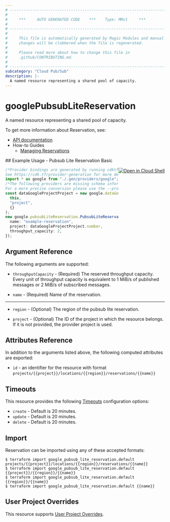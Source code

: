 ```yaml
---
# ----------------------------------------------------------------------------
#
#     ***     AUTO GENERATED CODE    ***    Type: MMv1     ***
#
# ----------------------------------------------------------------------------
#
#     This file is automatically generated by Magic Modules and manual
#     changes will be clobbered when the file is regenerated.
#
#     Please read more about how to change this file in
#     .github/CONTRIBUTING.md.
#
# ----------------------------------------------------------------------------
subcategory: "Cloud Pub/Sub"
description: |-
  A named resource representing a shared pool of capacity.
---
```


# googlePubsubLiteReservation

A named resource representing a shared pool of capacity.

To get more information about Reservation, see:

* [API documentation](https://cloud.google.com/pubsub/lite/docs/reference/rest/v1/admin.projects.locations.reservations)
* How-to Guides
  * [Managing Reservations](https://cloud.google.com/pubsub/lite/docs/reservations)

<div class = "oics-button" style="float: right; margin: 0 0 -15px">
  <a href="https://console.cloud.google.com/cloudshell/open?cloudshell_git_repo=https%3A%2F%2Fgithub.com%2Fterraform-google-modules%2Fdocs-examples.git&cloudshell_working_dir=pubsub_lite_reservation_basic&cloudshell_image=gcr.io%2Fgraphite-cloud-shell-images%2Fterraform%3Alatest&open_in_editor=main.tf&cloudshell_print=.%2Fmotd&cloudshell_tutorial=.%2Ftutorial.md" target="_blank">
    <img alt="Open in Cloud Shell" src="//gstatic.com/cloudssh/images/open-btn.svg" style="max-height: 44px; margin: 32px auto; max-width: 100%;">
  </a>
</div>
## Example Usage - Pubsub Lite Reservation Basic

```typescript
/*Provider bindings are generated by running cdktf get.
See https://cdk.tf/provider-generation for more details.*/
import * as google from "./.gen/providers/google";
/*The following providers are missing schema information and might need manual adjustments to synthesize correctly: google.
For a more precise conversion please use the --provider flag in convert.*/
const dataGoogleProjectProject = new google.dataGoogleProject.DataGoogleProject(
  this,
  "project",
  {}
);
new google.pubsubLiteReservation.PubsubLiteReservation(this, "example", {
  name: "example-reservation",
  project: dataGoogleProjectProject.number,
  throughput_capacity: 2,
});

```

## Argument Reference

The following arguments are supported:

*   `throughputCapacity` -
    (Required)
    The reserved throughput capacity. Every unit of throughput capacity is
    equivalent to 1 MiB/s of published messages or 2 MiB/s of subscribed
    messages.

*   `name` -
    (Required)
    Name of the reservation.

***

*   `region` -
    (Optional)
    The region of the pubsub lite reservation.

*   `project` - (Optional) The ID of the project in which the resource belongs.
    If it is not provided, the provider project is used.

## Attributes Reference

In addition to the arguments listed above, the following computed attributes are exported:

* `id` - an identifier for the resource with format `projects/{{project}}/locations/{{region}}/reservations/{{name}}`

## Timeouts

This resource provides the following
[Timeouts](https://developer.hashicorp.com/terraform/plugin/sdkv2/resources/retries-and-customizable-timeouts) configuration options:

* `create` - Default is 20 minutes.
* `update` - Default is 20 minutes.
* `delete` - Default is 20 minutes.

## Import

Reservation can be imported using any of these accepted formats:

```console
$ terraform import google_pubsub_lite_reservation.default projects/{{project}}/locations/{{region}}/reservations/{{name}}
$ terraform import google_pubsub_lite_reservation.default {{project}}/{{region}}/{{name}}
$ terraform import google_pubsub_lite_reservation.default {{region}}/{{name}}
$ terraform import google_pubsub_lite_reservation.default {{name}}
```

## User Project Overrides

This resource supports [User Project Overrides](https://registry.terraform.io/providers/hashicorp/google/latest/docs/guides/provider_reference#user_project_override).
